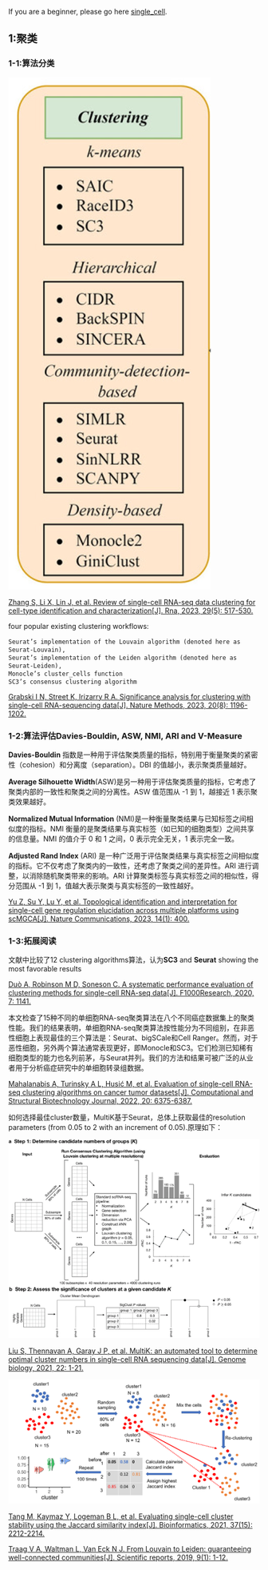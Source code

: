 If you are a beginner, please go here [single_cell](https://github.com/bio-apple/single_cell).

## 1:聚类

### 1-1:算法分类

![cluster](./cluster/cluster.jpg)

[Zhang S, Li X, Lin J, et al. Review of single-cell RNA-seq data clustering for cell-type identification and characterization[J]. Rna, 2023, 29(5): 517-530.](https://rnajournal.cshlp.org/content/29/5/517.long)

four popular existing clustering workflows:

    Seurat’s implementation of the Louvain algorithm (denoted here as Seurat-Louvain), 
    Seurat’s implementation of the Leiden algorithm (denoted here as Seurat-Leiden), 
    Monocle’s cluster_cells function
    SC3’s consensus clustering algorithm

[Grabski I N, Street K, Irizarry R A. Significance analysis for clustering with single-cell RNA-sequencing data[J]. Nature Methods, 2023, 20(8): 1196-1202.](https://pmc.ncbi.nlm.nih.gov/articles/PMC11282907/)

### 1-2:算法评估Davies-Bouldin, ASW, NMI, ARI and V-Measure

**Davies-Bouldin** 指数是一种用于评估聚类质量的指标，特别用于衡量聚类的紧密性（cohesion）和分离度（separation）。DBI 的值越小，表示聚类质量越好。

**Average Silhouette Width**(ASW)是另一种用于评估聚类质量的指标，它考虑了聚类内部的一致性和聚类之间的分离性。ASW 值范围从 -1 到 1，越接近 1 表示聚类效果越好。

**Normalized Mutual Information** (NMI)是一种衡量聚类结果与已知标签之间相似度的指标。NMI 衡量的是聚类结果与真实标签（如已知的细胞类型）之间共享的信息量。NMI 的值介于 0 和 1 之间，0 表示完全无关，1 表示完全一致。

**Adjusted Rand Index** (ARI) 是一种广泛用于评估聚类结果与真实标签之间相似度的指标。它不仅考虑了聚类内的一致性，还考虑了聚类之间的差异性。ARI 进行调整，以消除随机聚类带来的影响。ARI 计算聚类标签与真实标签之间的相似性，得分范围从 -1 到 1，值越大表示聚类与真实标签的一致性越好。

[Yu Z, Su Y, Lu Y, et al. Topological identification and interpretation for single-cell gene regulation elucidation across multiple platforms using scMGCA[J]. Nature Communications, 2023, 14(1): 400.](https://pmc.ncbi.nlm.nih.gov/articles/PMC9877026/)

### 1-3:拓展阅读

文献中比较了12 clustering algorithms算法，认为**SC3** and **Seurat** showing the most favorable results

[Duò A, Robinson M D, Soneson C. A systematic performance evaluation of clustering methods for single-cell RNA-seq data[J]. F1000Research, 2020, 7: 1141.](https://pmc.ncbi.nlm.nih.gov/articles/PMC6134335/)

本文检查了15种不同的单细胞RNA-seq聚类算法在八个不同癌症数据集上的聚类性能。我们的结果表明，单细胞RNA-seq聚类算法按性能分为不同组别，在非恶性细胞上表现最佳的三个算法是：Seurat、bigSCale和Cell Ranger。然而，对于恶性细胞，另外两个算法通常表现更好，即Monocle和SC3。它们检测已知稀有细胞类型的能力也名列前茅，与Seurat并列。我们的方法和结果可被广泛的从业者用于分析癌症研究中的单细胞转录组数据。

[Mahalanabis A, Turinsky A L, Husić M, et al. Evaluation of single-cell RNA-seq clustering algorithms on cancer tumor datasets[J]. Computational and Structural Biotechnology Journal, 2022, 20: 6375-6387.]()

如何选择最佳cluster数量，MultiK基于Seurat，总体上获取最佳的resolution parameters (from 0.05 to 2 with an increment of 0.05).原理如下：

![MultiK](./cluster/MultiK.png)

[Liu S, Thennavan A, Garay J P, et al. MultiK: an automated tool to determine optimal cluster numbers in single-cell RNA sequencing data[J]. Genome biology, 2021, 22: 1-21.]()

![workflow](./cluster/workflow.png)

[Tang M, Kaymaz Y, Logeman B L, et al. Evaluating single-cell cluster stability using the Jaccard similarity index[J]. Bioinformatics, 2021, 37(15): 2212-2214.]()

[Traag V A, Waltman L, Van Eck N J. From Louvain to Leiden: guaranteeing well-connected communities[J]. Scientific reports, 2019, 9(1): 1-12.]()
